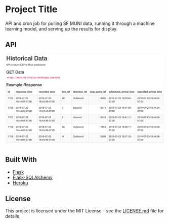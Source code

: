 # Project Title

API and cron job for pulling SF MUNI data, running it through a machine learning model, and serving up the results for display.

## API
![alt-text](https://github.com/mwcooley99/muni_db_service/blob/master/images/data.png)

## Built With

* [Flask](https://www.palletsprojects.com/p/flask/)
* [Flask-SQLAlchemy](https://flask-sqlalchemy.palletsprojects.com)
* [Heroku](https://www.heroku.com/home)

## License

This project is licensed under the MIT License - see the [LICENSE.md](LICENSE.md) file for details

